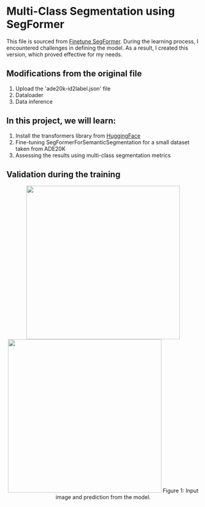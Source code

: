 # Multi-Class Segmentation using SegFormer
This file is sourced from [Finetune SegFormer](https://github.com/NielsRogge/Transformers-Tutorials/blob/master/SegFormer/Fine_tune_SegFormer_on_custom_dataset.ipynb). During the learning process, I encountered challenges in defining the model. As a result, I created this version, which proved effective for my needs.
## Modifications from the original file
1. Upload the 'ade20k-id2label.json' file
2. Dataloader
3. Data inference


## In this project, we will learn:
1. Install the transformers library from [HuggingFace](https://huggingface.co/docs/transformers/model_doc/segformer)
2. Fine-tuning SegFormerForSemanticSegmentation for a small dataset taken from ADE20K
4. Assessing the results using multi-class segmentation metrics

## Validation during the training

<p align="center">
  <img src="images/image.jpg" width="400" />
  <img src="image/prediction.jpg" width="400" />
  Figure 1: Input image and prediction from the model.
</p>



